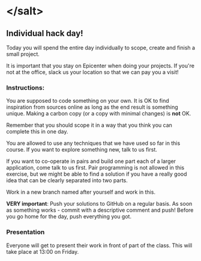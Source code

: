 # &lt;/salt&gt;

## Individual hack day!

Today you will spend the entire day individually to scope, create and finish a small project.

It is important that you stay on Epicenter when doing your projects. If you're not at the office, slack us your location so that we can pay you a visit!

### Instructions:

You are supposed to code something on your own. It is OK to find inspiration from sources online as long as the end result is something unique. Making a carbon copy (or a copy with minimal changes) is __not__ OK.

Remember that you should scope it in a way that you think you can complete this in one day.

You are allowed to use any techniques that we have used so far in this course. If you want to explore something new, talk to us first.

If you want to co-operate in pairs and build one part each of a larger application, come talk to us first. Pair programming is not allowed in this exercise, but we might be able to find a solution if you have a really good idea that can be clearly separated into two parts.

Work in a new branch named after yourself and work in this.

__VERY important__: Push your solutions to GitHub on a regular basis. As soon as something works - commit with a descriptive comment and push! Before you go home for the day, push everything you got.


### Presentation
Everyone will get to present their work in front of part of the class. This will take place at 13:00 on Friday.
